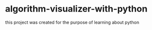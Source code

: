 # algorithm-visualizer-with-python
this project was created for the purpose of learning about python 
